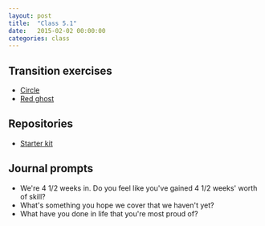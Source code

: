 ```yaml
---
layout: post
title:  "Class 5.1"
date:   2015-02-02 00:00:00
categories: class
---
```


## Transition exercises

* [Circle](http://jsbin.com/mutogi/1/edit?html,css,output)
* [Red ghost](http://jsbin.com/pahabi/1/edit?html,css,output)

## Repositories

* [Starter kit](https://github.com/tsl-html-css/scaffold)

## Journal prompts

* We're 4 1/2 weeks in. Do you feel like you've gained 4 1/2 weeks' worth of skill?
* What's something you hope we cover that we haven't yet?
* What have you done in life that you're most proud of?

